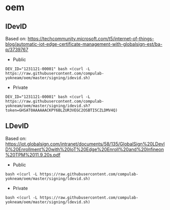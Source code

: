 # oem

## IDevID
Based on: https://techcommunity.microsoft.com/t5/internet-of-things-blog/automatic-iot-edge-certificate-management-with-globalsign-est/ba-p/3739767
* Public
```
DEV_ID="1231121-00001" bash <(curl -L https://raw.githubusercontent.com/compulab-yokneam/oem/master/signing/idevid.sh)
```
* Private
```
DEV_ID="1231121-00001" bash <(curl -L https://raw.githubusercontent.com/compulab-yokneam/oem/master/signing/idevid.sh?token=GHSAT0AAAAAACKPY6BLZUR3VEGC2OSBTI5CZLDMV4Q)
```

## LDevID
Based on: https://iot.globalsign.com/intranet/documents/58/135/GlobalSign%20LDevID%20Enrollment%20with%20IoT%20Edge%20Enroll%20and%20Infineon%20TPM%2011.9.20s.pdf

* Public
```
bash <(curl -L https://raw.githubusercontent.com/compulab-yokneam/oem/master/signing/ldevid.sh)
```

* Private
```
bash <(curl -L https://raw.githubusercontent.com/compulab-yokneam/oem/master/signing/ldevid.sh)
```
